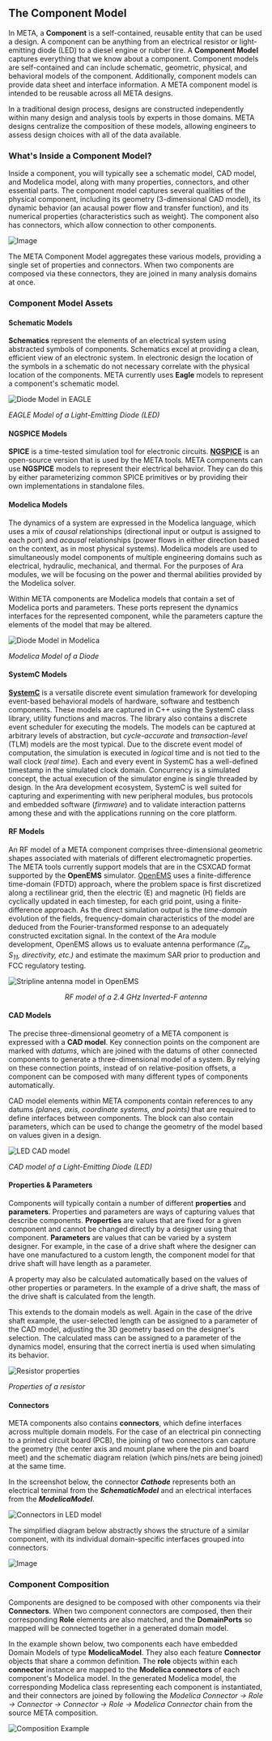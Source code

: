 ## The Component Model

In META, a **Component** is a self-contained, reusable entity that can be used a design. A component can be anything from an electrical resistor or light-emitting diode (LED) to a diesel engine or rubber tire. A **Component Model** captures everything that we know about a component. Component models are self-contained and can include schematic, geometric, physical, and behavioral models of the component. Additionally, component models can provide data sheet and interface information. A META component model is intended to be reusable across all META designs.

In a traditional design process, designs are constructed independently within many design and analysis tools by experts in those domains. META designs centralize the composition of these models, allowing engineers to assess design choices with all of the data available.


### What's Inside a Component Model?

Inside a component, you will typically see a schematic model, CAD model, and Modelica model, along with many properties, connectors, and other essential parts. The component model captures several qualities of the physical component, including its geometry (3-dimensional CAD model), its dynamic behavior (an acausal power flow and transfer function), and its numerical properties (characteristics such as weight). The component also has connectors, which allow connection to other components.

![Image](images/LED_Diagram_lores.png)

The META Component Model aggregates these various models, providing a single set of properties and connectors. When two components are composed via these connectors, they are joined in many analysis domains at once.


### Component Model Assets

#### Schematic Models

**Schematics** represent the elements of an electrical system using abstracted symbols of components. Schematics excel at providing a clean, efficient view of an electronic system. In electronic design the location of the symbols in a schematic do not necessary correlate with the physical location of the components. META currently uses **Eagle** models to represent a component's schematic model.

![Diode Model in EAGLE](images/01-eagle-model-of-diode.png)

*EAGLE Model of a Light-Emitting Diode (LED)*


#### NGSPICE Models
**SPICE** is a time-tested simulation tool for electronic circuits. [<b>NGSPICE</b>](http://ngspice.sourceforge.net) is an open-source version that is used by the META tools. META components can use **NGSPICE** models to represent their electrical behavior. They can do this by either parameterizing common SPICE primitives or by providing their own implementations in standalone files.


#### Modelica Models
The dynamics of a system are expressed in the Modelica language, which uses a mix of *causal* relationships (directional input or output is assigned to each port) and *acausal* relationships (power flows in either direction based on the context, as in most physical systems). Modelica models are used to simultaneously model components of multiple engineering domains such as electrical, hydraulic, mechanical, and thermal. For the purposes of Ara modules, we will be focusing on the power and thermal abilities provided by the Modelica solver.

Within META components are Modelica models that contain a set of Modelica ports and parameters. These ports represent the dynamics interfaces for the represented component, while the parameters capture the elements of the model that may be altered.

![Diode Model in Modelica](images/01-diode-in-modelica.png)

*Modelica Model of a Diode*


#### SystemC Models
[<b>SystemC</b>][systemc] is a versatile discrete event simulation framework for developing event-based behavioral models of hardware, software and testbench components. These models are captured in C++ using the SystemC class library, utility functions and macros. The library also contains a discrete event scheduler for executing the models. The models can be captured at arbitrary levels of abstraction, but *cycle-accurate* and *transaction-level* (TLM) models are the most typical. Due to the discrete event model of computation, the simulation is executed in *logical* time and is not tied to the wall clock (*real time*). Each and every event in SystemC has a well-defined timestamp in the simulated clock domain. Concurrency is a simulated concept, the actual execution of the simulator engine is single threaded by design. In the Ara development ecosystem, SystemC is well suited for capturing and experimenting with new peripheral modules, bus protocols and embedded software (*firmware*) and to validate interaction patterns among these and with the applications running on the core platform.

[systemc]: http://www.accellera.org/downloads/standards/systemc "SystemC - Accellera Systems Initiative"

#### RF Models

An RF model of a META component comprises three-dimensional geometric shapes associated with materials of different electromagnetic properties. The META tools currently support models that are in the CSXCAD format supported by the **OpenEMS** simulator. [OpenEMS][openems] uses a finite-difference time-domain (FDTD) approach, where the problem space is first discretized along a rectilinear grid, then the electric (E) and magnetic (H) fields are cyclically updated in each timestep, for each grid point, using a finite-difference approach. As the direct simulation output is the *time-domain* evolution of the fields, frequency-domain characteristics of the model are deduced from the Fourier-transformed response to an adequately constructed excitation signal. In the context of the Ara module development, OpenEMS allows us to evaluate antenna performance <i>(Z<SUB>in</SUB>, S<SUB>11</SUB>, directivity, etc.)</i> and estimate the maximum SAR prior to production and FCC regulatory testing.

[openems]: http://openems.de "OpenEMS - An open-source FDTD electromagnetic field solver"

![Stripline antenna model in OpenEMS](images/01-inverted-f.png)

<center><i>RF model of a 2.4 GHz Inverted-F antenna</i></center>

#### CAD Models
The precise three-dimensional geometry of a META component is expressed with a **CAD model**. Key connection points on the component are marked with *datums*, which are joined with the datums of other connected components to generate a three-dimensional model of a system. By relying on these connection points, instead of on relative-position offsets, a component can be composed with many different types of components automatically.

CAD model elements within META components contain references to any datums *(planes, axis, coordinate systems, and points)* that are required to define interfaces between components. The block can also contain parameters, which can be used to change the geometry of the model based on values given in a design.

![LED CAD model](images/01-01-led-cad-model.png)

*CAD model of a Light-Emitting Diode (LED)*


#### Properties & Parameters
Components will typically contain a number of different **properties** and **parameters**. Properties and parameters are ways of capturing values that describe components. **Properties** are values that are fixed for a given component and cannot be changed directly by a designer using that component. **Parameters** are values that can be varied by a system designer. For example, in the case of a drive shaft where the designer can have one manufactured to a custom length, the component model for that drive shaft will have length as a parameter.

A property may also be calculated automatically based on the values of other properties or parameters. In the example of a drive shaft, the mass of the drive shaft is calculated from the length.

This extends to the domain models as well. Again in the case of the drive shaft example, the user-selected length can be assigned to a parameter of the CAD model, adjusting the 3D geometry based on the designer's selection. The calculated mass can be assigned to a parameter of the dynamics model, ensuring that the correct inertia is used when simulating its behavior.

![Resistor properties](images/01-01-properties-of-a-resistor.png)

*Properties of a resistor*


#### Connectors
META components also contains **connectors**, which define interfaces across multiple domain models. For the case of an electrical pin connecting to a printed circuit board (PCB), the joining of two connectors can capture the geometry (the center axis and mount plane where the pin and board meet) and the schematic diagram relation (which pins/nets are being joined) at the same time.

In the screenshot below, the connector ***Cathode*** represents both an electrical terminal from the ***SchematicModel*** and an electrical interfaces from the ***ModelicaModel***.

![Connectors in LED model](images/01-01-connectors-in-LED-model.png)

The simplified diagram below abstractly shows the structure of a similar component, with its individual domain-specific interfaces grouped into connectors.

![Image](images/LED_Diagram_lores.png)

### Component Composition
Components are designed to be composed with other components via their **Connectors**. When two component connectors are composed, then their corresponding **Role** elements are also matched, and the **DomainPorts** so mapped will be connected together in a generated domain model.

In the example shown below, two components each have embedded Domain Models of type **ModelicaModel**. They also each feature **Connector** objects that share a common definition. The **role** objects within each **connector** instance are mapped to the **Modelica connectors** of each component's Modelica model. In the generated Modelica model, the corresponding Modelica class representing each component is instantiated, and their connectors are joined by following the _Modelica Connector -> Role -> Connector -> Connector -> Role -> Modelica Connector_ chain from the source META composition.

![Composition Example](images/CompositionExample.png)